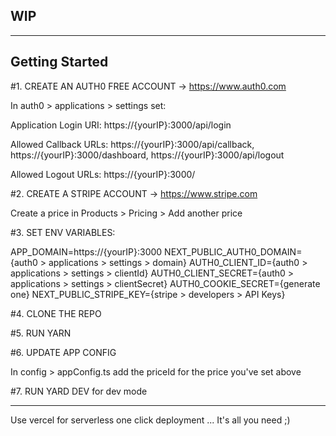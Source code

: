 ## WIP

-----

## Getting Started

#1. CREATE AN AUTH0 FREE ACCOUNT -> https://www.auth0.com

In auth0 > applications > settings set:

Application Login URI: 
https://{yourIP}:3000/api/login

Allowed Callback URLs:
https://{yourIP}:3000/api/callback, 
https://{yourIP}:3000/dashboard, 
https://{yourIP}:3000/api/logout

Allowed Logout URLs:
https://{yourIP}:3000/


#2. CREATE A STRIPE ACCOUNT -> https://www.stripe.com

Create a price in Products > Pricing > Add another price

#3. SET ENV VARIABLES:

APP_DOMAIN=https://{yourIP}:3000
NEXT_PUBLIC_AUTH0_DOMAIN={auth0 > applications > settings > domain}
AUTH0_CLIENT_ID={auth0 > applications > settings > clientId}
AUTH0_CLIENT_SECRET={auth0 > applications > settings > clientSecret}
AUTH0_COOKIE_SECRET={generate one}
NEXT_PUBLIC_STRIPE_KEY={stripe > developers > API Keys}

#4. CLONE THE REPO

#5. RUN YARN

#6. UPDATE APP CONFIG

In config > appConfig.ts add the priceId for the price you've set above

#7. RUN YARD DEV for dev mode

----

Use vercel for serverless one click deployment ... It's all you need ;)

